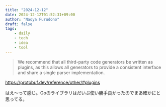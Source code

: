 ```yaml
---
title: "2024-12-12"
date: 2024-12-12T01:52:31+09:00
author: "Naoya Furudono"
draft: false
tags:
    - daily
    - tech
    - idea
    - tool
---
```


> We recommend that all third-party code generators be written as plugins, as this allows all generators to provide a consistent interface and share a single parser implementation.

https://protobuf.dev/reference/other/#plugins 

はえ〜って感じ。Goのライブラリはだいぶ使い勝手良かったのでまあ確かにと思ってる。
